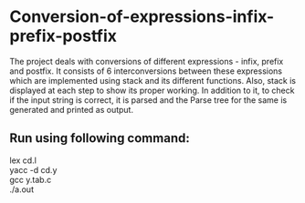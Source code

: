 # Conversion-of-expressions-infix-prefix-postfix
The project deals with conversions of different expressions - infix, prefix and postfix. 
It consists of 6 interconversions between these expressions which are implemented using stack and its different functions. 
Also, stack is displayed at each step to show its proper working. 
In addition to it, to check if the input string is correct, it is parsed and the Parse tree for the same is generated and printed as output. 

## Run using following command: 
lex cd.l <br />
yacc -d cd.y <br />
gcc y.tab.c <br />
./a.out
